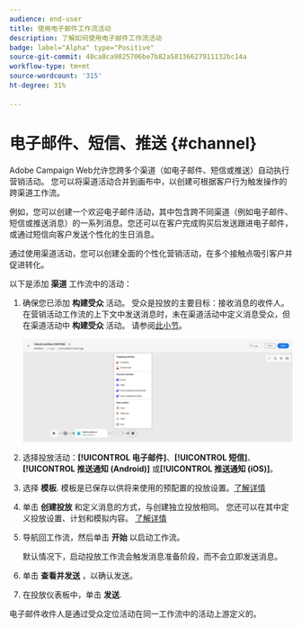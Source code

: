 ```yaml
---
audience: end-user
title: 使用电子邮件工作流活动
description: 了解如何使用电子邮件工作流活动
badge: label="Alpha" type="Positive"
source-git-commit: 40ca8ca9825706be7b82a58136627911132bc14a
workflow-type: tm+mt
source-wordcount: '315'
ht-degree: 31%

---
```



# 电子邮件、短信、推送 {#channel}

Adobe Campaign Web允许您跨多个渠道（如电子邮件、短信或推送）自动执行营销活动。 您可以将渠道活动合并到画布中，以创建可根据客户行为触发操作的跨渠道工作流。

例如，您可以创建一个欢迎电子邮件活动，其中包含跨不同渠道（例如电子邮件、短信或推送消息）的一系列消息。您还可以在客户完成购买后发送跟进电子邮件，或通过短信向客户发送个性化的生日消息。

通过使用渠道活动，您可以创建全面的个性化营销活动，在多个接触点吸引客户并促进转化。

以下是添加 **渠道** 工作流中的活动：

1. 确保您已添加 **构建受众** 活动。 受众是投放的主要目标：接收消息的收件人。 在营销活动工作流的上下文中发送消息时，未在渠道活动中定义消息受众，但在渠道活动中 **构建受众** 活动。 请参阅[此小节](build-audience.md)。

   ![](../../msg/assets/add-delivery-in-wf.png)

1. 选择投放活动：**[!UICONTROL 电子邮件]**、**[!UICONTROL 短信]**、**[!UICONTROL 推送通知 (Android)]** 或&#x200B;**[!UICONTROL 推送通知 (iOS)]**。

1. 选择 **模板**. 模板是已保存以供将来使用的预配置的投放设置。[了解详情](../../msg/delivery-template.md)

1. 单击 **创建投放** 和定义消息的方式，与创建独立投放相同。 您还可以在其中定义投放设置、计划和模拟内容。 [了解详情](../../msg/gs-message.md)

1. 导航回工作流，然后单击 **开始** 以启动工作流。

   默认情况下，启动投放工作流会触发消息准备阶段，而不会立即发送消息。

1. 单击 **查看并发送** ，以确认发送。

1. 在投放仪表板中，单击 **发送**.

<!--
description, which use case you can perform (common other activities that you can link before of after the activity)

how to add and configure the activity

example of a configured activity within a workflow
The Email delivery activity allows you to configure the sending an email in a workflow. 

-->



<!-- Scheduled emails available?

This can be a single send email and sent just once, or it can be a recurring email.
* Single send emails are standard emails, sent once.
* Recurring emails allow you to send the same email multiple times to different targets over a defined period. You can aggregate the deliveries per period in order to get reports that correspond to your needs.

When linked to a scheduler, you can define recurring emails.-->

电子邮件收件人是通过受众定位活动在同一工作流中的活动上游定义的。

<!--The message preparation is triggered according to the workflow execution parameters. From the message dashboard, you can select whether to request or not a manual confirmation to send the message (required by default). You can start the workflow manually or place a scheduler activity in the workflow to automate execution.-->
